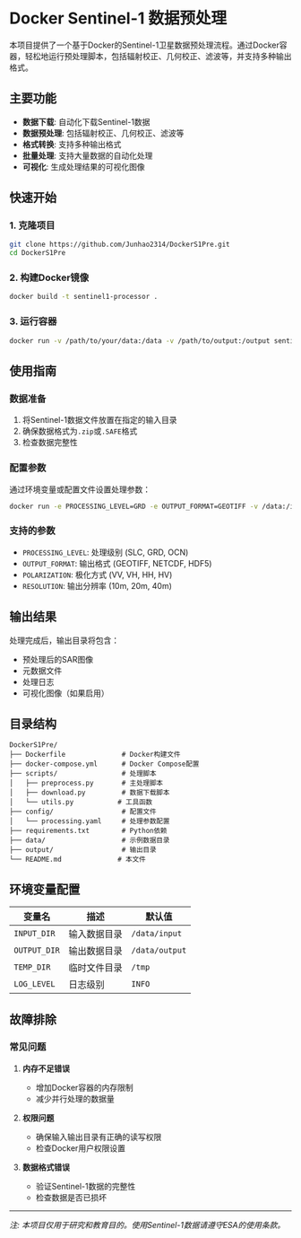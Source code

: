 # Docker Sentinel-1 数据预处理

本项目提供了一个基于Docker的Sentinel-1卫星数据预处理流程。通过Docker容器，轻松地运行预处理脚本，包括辐射校正、几何校正、滤波等，并支持多种输出格式。

## 主要功能

- **数据下载**: 自动化下载Sentinel-1数据
- **数据预处理**: 包括辐射校正、几何校正、滤波等
- **格式转换**: 支持多种输出格式
- **批量处理**: 支持大量数据的自动化处理
- **可视化**: 生成处理结果的可视化图像


## 快速开始

### 1. 克隆项目

```bash
git clone https://github.com/Junhao2314/DockerS1Pre.git
cd DockerS1Pre
```

### 2. 构建Docker镜像

```bash
docker build -t sentinel1-processor .
```

### 3. 运行容器

```bash
docker run -v /path/to/your/data:/data -v /path/to/output:/output sentinel1-processor
```

## 使用指南

### 数据准备

1. 将Sentinel-1数据文件放置在指定的输入目录
2. 确保数据格式为`.zip`或`.SAFE`格式
3. 检查数据完整性

### 配置参数

通过环境变量或配置文件设置处理参数：

```bash
docker run -e PROCESSING_LEVEL=GRD -e OUTPUT_FORMAT=GEOTIFF -v /data:/input -v /output:/output sentinel1-processor
```

### 支持的参数

- `PROCESSING_LEVEL`: 处理级别 (SLC, GRD, OCN)
- `OUTPUT_FORMAT`: 输出格式 (GEOTIFF, NETCDF, HDF5)
- `POLARIZATION`: 极化方式 (VV, VH, HH, HV)
- `RESOLUTION`: 输出分辨率 (10m, 20m, 40m)

## 输出结果

处理完成后，输出目录将包含：

- 预处理后的SAR图像
- 元数据文件
- 处理日志
- 可视化图像（如果启用）

## 目录结构

```
DockerS1Pre/
├── Dockerfile              # Docker构建文件
├── docker-compose.yml      # Docker Compose配置
├── scripts/                # 处理脚本
│   ├── preprocess.py       # 主处理脚本
│   ├── download.py         # 数据下载脚本
│   └── utils.py           # 工具函数
├── config/                 # 配置文件
│   └── processing.yaml     # 处理参数配置
├── requirements.txt        # Python依赖
├── data/                   # 示例数据目录
├── output/                 # 输出目录
└── README.md              # 本文件
```

## 环境变量配置

| 变量名 | 描述 | 默认值 |
|--------|------|--------|
| `INPUT_DIR` | 输入数据目录 | `/data/input` |
| `OUTPUT_DIR` | 输出数据目录 | `/data/output` |
| `TEMP_DIR` | 临时文件目录 | `/tmp` |
| `LOG_LEVEL` | 日志级别 | `INFO` |

## 故障排除

### 常见问题

1. **内存不足错误**
   - 增加Docker容器的内存限制
   - 减少并行处理的数据量

2. **权限问题**
   - 确保输入输出目录有正确的读写权限
   - 检查Docker用户权限设置

3. **数据格式错误**
   - 验证Sentinel-1数据的完整性
   - 检查数据是否已损坏



---

*注: 本项目仅用于研究和教育目的。使用Sentinel-1数据请遵守ESA的使用条款。*
